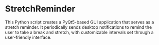 # StretchReminder
This Python script creates a PyQt5-based GUI application that serves as a stretch reminder. It periodically sends desktop notifications to remind the user to take a break and stretch, with customizable intervals set through a user-friendly interface.
